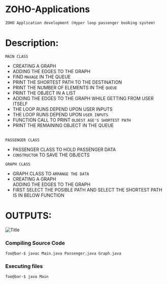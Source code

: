 # ZOHO-Applications
```ZOHO Application development (Hyper loop passenger booking system)```
# Description:
```MAIN CLASS```
- CREATING A GRAPH 
- ADDING THE EDGES TO THE GRAPH 
- FIND ``MAXAGE`` IN THE QUEUE 
- PRINT THE SHORTEST PATH TO THE DESTINATION 
- PRINT THE NUMBER OF ELEMENTS IN THE ```QUEUE``` 
- PRINT THE OBJECT IN A LIST
- ADDING THE EDGES TO THE GRAPH WHILE GETTING FROM USER ITSELF 
- THE LOOP RUNS DEPEND UPON USER INPUTS 
- THE LOOP RUNS DEPEND UPON ```USER INPUTS``` 
- FUNCTION CALL TO PRINT ```OLDEST AGE'S SHORTEST PATH```
- PRINT THE REMAINING OBJECT IN THE QUEUE

<br>```PASSENGER CLASS```
- PASSENGER CLASS TO HOLD PASSENGER  DATA 
- ```CONSTRUCTOR``` TO SAVE THE OBJECTS<br/> 

```GRAPH CLASS```
- GRAPH CLASS TO ```ARRANGE THE DATA```
- CREATING A GRAPH <br/> ADDING THE EDGES TO THE GRAPH 
-  FIRST SELECT THE POSIBLE PATH AND SELECT THE SHORTEST PATH IS IN BELOW FUNCTION

# OUTPUTS:
![](image/image.png "Title")


### Compiling Source Code
```console
foo@bar-$ javac Main.java Passenger.java Graph.java
```

### Executing files
```console
foo@bar-$ java Main
```
